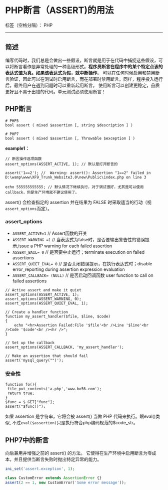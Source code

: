# PHP断言（ASSERT)的用法

标签（空格分隔）： PHP

---

## 简述

编写代码时，我们总是会做出一些假设，断言就是用于在代码中捕捉这些假设，可以将断言看作是异常处理的一种高级形式。**程序员断言在程序中的某个特定点该的表达式值为真。如果该表达式为假，就中断操作**。
可以在任何时候启用和禁用断言验证，因此可以在测试时启用断言，而在部署时禁用断言。同样，程序投入运行后，最终用户在遇到问题时可以重新起用断言。
使用断言可以创建更稳定，品质更好且不易于出错的代码。单元测试必须使用断言！

## PHP断言

```
# PHP5
bool assert ( mixed $assertion [, string $description ] ) 

# PHP7
bool assert ( mixed $assertion [, Throwable $exception ] )
```

**example1：**
```
// 断言操作选项函数
assert_options(ASSERT_ACTIVE, 1); // 默认是打开断言的

assert('1==2'); //  Warning: assert(): Assertion "1==2" failed in D:\wamp\www\XF9_Trunk_Website3.0\new\Public\index.php on line 3

echo 555555555555; // 默认情况下继续执行，对于调试很好，尤其是可以使用callback，但是生产环境就不建议使用了。
```

assert() 会检查指定的 assertion 并在结果为 FALSE 时采取适当的行动（视`assert_options`而定）。 

### assert_options

- `ASSERT_ACTIVE=1` // Assert函数的开关
- `ASSERT_WARNING =1` // 当表达式为false时，是否要输出警告性的错误提示,issue a PHP warning for each failed assertion
- `ASSERT_BAIL= 0` // 是否要中止运行；terminate execution on failed assertions
- `ASSERT_QUIET_EVAL= 0` // 是否关闭错误提示，在执行表达式时；disable error_reporting during assertion expression evaluation
- `ASSERT_CALLBACK= (NULL)` // 是否启动回调函数 user function to call on failed assertions

```
// Active assert and make it quiet
assert_options(ASSERT_ACTIVE, 1);
assert_options(ASSERT_WARNING, 0);
assert_options(ASSERT_QUIET_EVAL, 1);

// Create a handler function
function my_assert_handler($file, $line, $code)
{
    echo "<hr>Assertion Failed:File '$file'<br />Line '$line'<br />Code '$code'<br /><hr />";
}

// Set up the callback
assert_options(ASSERT_CALLBACK, 'my_assert_handler');

// Make an assertion that should fail
assert('mysql_query("")');
```


### 安全性

```
function fo(){
 file_put_contents('a.php','www.bo56.com');
 return true;
}
$func = $_GET["func"];
assert("$func()");
```

如果 assertion 是字符串，它将会被 assert() 当做 PHP 代码来执行。跟eval()类似, 不过`eval($assertion)`只是执行符合php编码规范的$code_str。


## PHP7中的断言

向后兼用并增强之前的 assert() 的方法。 它使得在生产环境中启用断言为零成本，并且提供当断言失败时抛出特定异常的能力。

```php
ini_set('assert.exception', 1);

class CustomError extends AssertionError {}
assert(2 == 1, new CustomError('Some error message'));
```